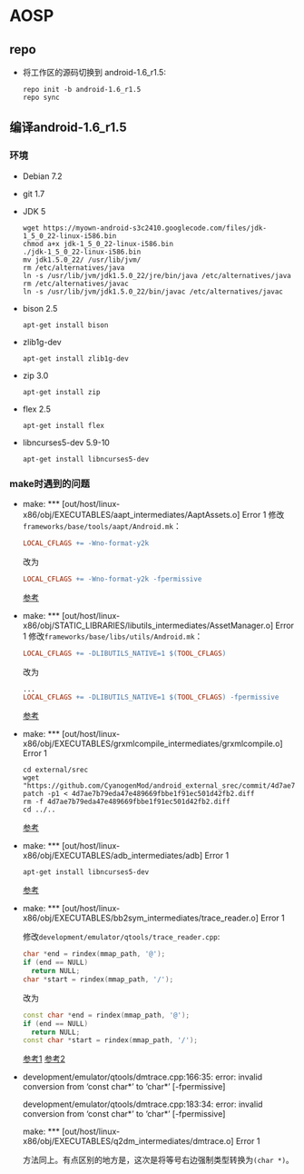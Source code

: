 # AOSP

## repo
- 将工作区的源码切换到 android-1.6_r1.5:
  
  ```shell
  repo init -b android-1.6_r1.5
  repo sync
  ```

## 编译android-1.6_r1.5

### 环境
- Debian 7.2
- git 1.7
- JDK 5

  ```shell
  wget https://myown-android-s3c2410.googlecode.com/files/jdk-1_5_0_22-linux-i586.bin
  chmod a+x jdk-1_5_0_22-linux-i586.bin
  ./jdk-1_5_0_22-linux-i586.bin
  mv jdk1.5.0_22/ /usr/lib/jvm/
  rm /etc/alternatives/java
  ln -s /usr/lib/jvm/jdk1.5.0_22/jre/bin/java /etc/alternatives/java
  rm /etc/alternatives/javac
  ln -s /usr/lib/jvm/jdk1.5.0_22/bin/javac /etc/alternatives/javac
  ```

- bison 2.5

  ```shell
  apt-get install bison
  ```

- zlib1g-dev

  ```shell
  apt-get install zlib1g-dev
  ```

- zip 3.0

  ```shell
  apt-get install zip
  ```

- flex 2.5

  ```shell
  apt-get install flex
  ```

- libncurses5-dev 5.9-10

  ```shell
  apt-get install libncurses5-dev
  ```



### make时遇到的问题
- make: *** [out/host/linux-x86/obj/EXECUTABLES/aapt_intermediates/AaptAssets.o] Error 1
  修改`frameworks/base/tools/aapt/Android.mk`：

  ```Makefile
  LOCAL_CFLAGS += -Wno-format-y2k
  ```
  
  改为
  
  ```Makefile
  LOCAL_CFLAGS += -Wno-format-y2k -fpermissive
  ```

  [参考][1]

- make: *** [out/host/linux-x86/obj/STATIC_LIBRARIES/libutils_intermediates/AssetManager.o] Error 1
  修改`frameworks/base/libs/utils/Android.mk`：

  ```Makefile
  LOCAL_CFLAGS += -DLIBUTILS_NATIVE=1 $(TOOL_CFLAGS)
  ```
  
  改为
  
  ```Makefile
  ...
  LOCAL_CFLAGS += -DLIBUTILS_NATIVE=1 $(TOOL_CFLAGS) -fpermissive
  ```

  [参考][1]


- make: *** [out/host/linux-x86/obj/EXECUTABLES/grxmlcompile_intermediates/grxmlcompile.o] Error 1

  ```shell
  cd external/srec
  wget "https://github.com/CyanogenMod/android_external_srec/commit/4d7ae7b79eda47e489669fbbe1f91ec501d42fb2.diff"
  patch -p1 < 4d7ae7b79eda47e489669fbbe1f91ec501d42fb2.diff
  rm -f 4d7ae7b79eda47e489669fbbe1f91ec501d42fb2.diff
  cd ../..
  ```

  [参考][1]


- make: *** [out/host/linux-x86/obj/EXECUTABLES/adb_intermediates/adb] Error 1
  
  ```shell
  apt-get install libncurses5-dev
  ```

  [参考][2]

- make: *** [out/host/linux-x86/obj/EXECUTABLES/bb2sym_intermediates/trace_reader.o] Error 1

  修改`development/emulator/qtools/trace_reader.cpp`:

  ```cpp
  char *end = rindex(mmap_path, '@');
  if (end == NULL)
    return NULL;
  char *start = rindex(mmap_path, '/');
  ```

  改为

  ```cpp
  const char *end = rindex(mmap_path, '@');
  if (end == NULL)
    return NULL;
  const char *start = rindex(mmap_path, '/');
  ```

  [参考1][3]
  [参考2][4]

- development/emulator/qtools/dmtrace.cpp:166:35: error: invalid conversion from ‘const char*’ to ‘char*’ [-fpermissive]

  development/emulator/qtools/dmtrace.cpp:183:34: error: invalid conversion from ‘const char*’ to ‘char*’ [-fpermissive]
  
  make: *** [out/host/linux-x86/obj/EXECUTABLES/q2dm_intermediates/dmtrace.o] Error 1

  方法同上。有点区别的地方是，这次是将等号右边强制类型转换为`(char *)`。


[1]: http://blog.csdn.net/yiyaaixuexi/article/details/8330645
[2]: http://blog.csdn.net/peter_hucq/article/details/6665237
[3]: http://xxj050.appspot.com/?p=19001
[4]: http://blog.csdn.net/milo103/article/details/5060085
